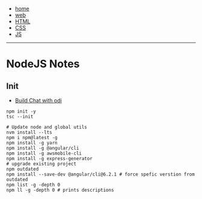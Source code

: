 - [home](/index.md)
- [web](/web.md)
- [HTML](/web-html.md)
- [CSS](/web-css.md)
- [JS](/web-js.md)
---
# NodeJS Notes

## Init
- [Build Chat with odi](https://medium.com/@dantsk/building-chat-with-odi-node-js-e77ecd3891b2)
```
npm init -y
tsc --init
```
```
# Update node and global utils
nvm install --lts
npm i npm@latest -g
npm install -g yarn
npm install -g @angular/cli
npm install -g awsmobile-cli
npm install -g express-generator
# upgrade existing project
npm outdated
npm install --save-dev @angular/cli@6.2.1 # force spefic verstion from outdated
npm list -g -depth 0
npm ll -g -depth 0 # prints descriptions
```
